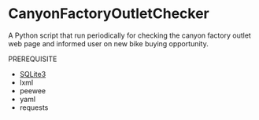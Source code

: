 # CanyonFactoryOutletChecker
A Python script that run periodically for checking the canyon factory outlet web page and informed user on new bike buying opportunity.


PREREQUISITE

 * [SQLite3](http://www.sqlite.org/download.html)
 * lxml
 * peewee
 * yaml
 * requests

